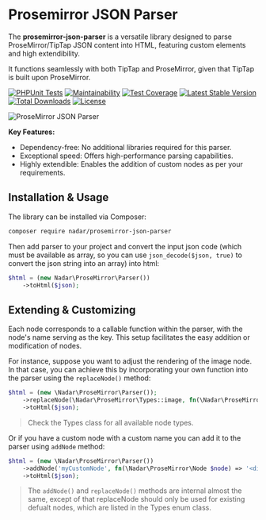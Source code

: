 # Prosemirror JSON Parser

The **prosemirror-json-parser** is a versatile library designed to parse ProseMirror/TipTap JSON content into HTML, featuring custom elements and high extendibility.

It functions seamlessly with both TipTap and ProseMirror, given that TipTap is built upon ProseMirror.

[![PHPUnit Tests](https://github.com/nadar/prosemirror-json-parser/actions/workflows/phpunit.yml/badge.svg)](https://github.com/nadar/prosemirror-json-parser/actions/workflows/phpunit.yml)
[![Maintainability](https://api.codeclimate.com/v1/badges/79f6861128acda33438f/maintainability)](https://codeclimate.com/github/nadar/prosemirror-json-parser/maintainability)
[![Test Coverage](https://api.codeclimate.com/v1/badges/79f6861128acda33438f/test_coverage)](https://codeclimate.com/github/nadar/prosemirror-json-parser/test_coverage)
[![Latest Stable Version](https://poser.pugx.org/nadar/prosemirror-json-parser/v/stable)](https://packagist.org/packages/nadar/prosemirror-json-parser)
[![Total Downloads](https://poser.pugx.org/nadar/prosemirror-json-parser/downloads)](https://packagist.org/packages/nadar/prosemirror-json-parser)
[![License](https://poser.pugx.org/nadar/prosemirror-json-parser/license)](https://packagist.org/packages/nadar/prosemirror-json-parser)


![ProseMirror JSON Parser](prosemirror-json-parser.png)

**Key Features:**

+ Dependency-free: No additional libraries required for this parser.
+ Exceptional speed: Offers high-performance parsing capabilities.
+ Highly extendible: Enables the addition of custom nodes as per your requirements.

## Installation & Usage

The library can be installed via Composer:

```bash
composer require nadar/prosemirror-json-parser
```

Then add parser to your project and convert the input json code (which must be available as array, so you can use `json_decode($json, true)` to convert the json string into an array) into html:

```php
$html = (new Nadar\ProseMirror\Parser())
    ->toHtml($json);
```

## Extending & Customizing

Each node corresponds to a callable function within the parser, with the node's name serving as the key. This setup facilitates the easy addition or modification of nodes.

For instance, suppose you want to adjust the rendering of the image node. In that case, you can achieve this by incorporating your own function into the parser using the `replaceNode()` method:

```php
$html = (new \Nadar\ProseMirror\Parser());
    ->replaceNode(\Nadar\ProseMirror\Types::image, fn(\Nadar\ProseMirror\Node $node) => '<img src="' . $node->getAttr('src') . '" class="this-is-my-class" />')
    ->toHtml($json);
```

> Check the Types class for all available node types.

Or if you have a custom node with a custom name you can add it to the parser using `addNode` method:

```php
$html = (new \Nadar\ProseMirror\Parser())
    ->addNode('myCustomNode', fn(\Nadar\ProseMirror\Node $node) => '<div class="my-custom-node">...</div>')
    ->toHtml($json);
```

> The `addNode()` and `replaceNode()` methods are internal almost the same, except of that replaceNode should only be used for existing defualt nodes, which are listed in the Types enum class.